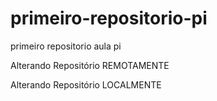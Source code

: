 # primeiro-repositorio-pi
primeiro repositorio aula pi 

Alterando Repositório REMOTAMENTE 

Alterando Repositório LOCALMENTE